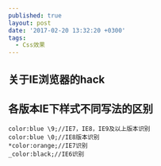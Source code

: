 ```yaml
---
published: true
layout: post
date: '2017-02-20 13:32:20 +0300'
tags:
  - Css效果
---
```

## 关于IE浏览器的hack

## 各版本IE下样式不同写法的区别

```
color:blue \9;//IE7，IE8，IE9及以上版本识别
color:blue \0;//IE8版本识别
*color:orange;//IE7识别
_color:black;//IE6识别

```
